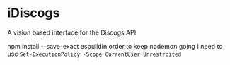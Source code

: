 # iDiscogs
A vision based interface for the Discogs API

npm install --save-exact esbuildIn order to keep nodemon going I need to use
`Set-ExecutionPolicy -Scope CurrentUser Unrestrcited`

